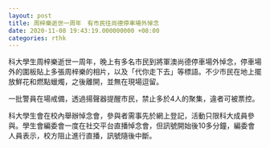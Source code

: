 ```yaml
---
layout: post
title: 周梓樂逝世一周年　有市民往尚德停車場外悼念
date: 2020-11-08 19:43:19.000000000 +08:00
categories: rthk
---
```


科大學生周梓樂逝世一周年，晚上有多名市民到將軍澳尚德停車場外悼念，停車場外的圍板貼上多張周梓樂的相片，以及「代你走下去」等標語。不少市民在地上擺放鮮花和燃點蠟燭，之後離開，並無在現場逗留。

一批警員在場戒備，透過揚聲器提醒市民，禁止多於4人的聚集，違者可被票控。

科大學生會在校內舉辦悼念會，參與者需事先於網上登記，活動只限科大成員參與。學生會編委會一度在社交平台直播悼念會，但訊號開始後10多分鐘，編委會人員表示，校方阻止進行直播，訊號隨後中斷。
